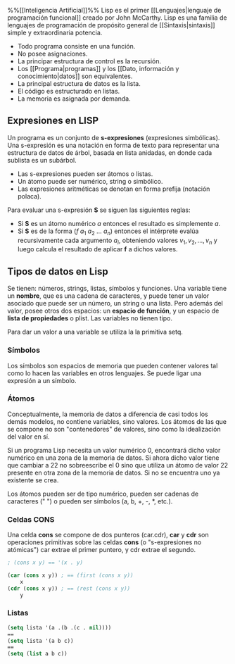 %%[[Inteligencia Artificial]]%%
Lisp es el primer [[Lenguajes|lenguaje de programación funcional]] creado por John McCarthy. Lisp es una familia de lenguajes de programación de propósito general de [[Sintaxis|sintaxis]] simple y extraordinaria potencia.

* Todo programa consiste en una función.
* No posee asignaciones.
* La principar estructura de control es la recursión.
* Los [[Programa|programas]] y los [[Dato, información y conocimiento|datos]] son equivalentes.
* La principal estructura de datos es la lista.
* El código es estructurado en listas.
* La memoria es asignada por demanda.

## Expresiones en LISP
Un programa es un conjunto de **s-expresiones** (expresiones simbólicas). Una s-expresión es una notación en forma de texto para representar una estructura de datos de árbol, basada en lista anidadas, en donde cada sublista es un subárbol.

* Las s-expresiones pueden ser átomos o listas.
* Un átomo puede ser numérico, string o simbólico.
* Las expresiones aritméticas se denotan en forma prefija (notación polaca).

Para evaluar una s-expresión **S** se siguen las siguientes reglas:
* Si **S** es un átomo numérico *a* entonces el resultado es simplemente *a*.
* Si **S** es de la forma $(f\ a_1\  a_2\  ... \  a_n)$ entonces el intérprete evalúa recursivamente cada argumento $a_i$, obteniendo valores $v_1, v_2, ..., v_n$ y luego calcula el resultado de aplicar **f** a dichos valores.

## Tipos de datos en Lisp
Se tienen: números, strings, listas, símbolos y funciones. Una variable tiene un **nombre**, que es una cadena de caracteres, y puede tener un valor asociado que puede  ser un número, un string o una lista. Pero además del valor, posee otros dos espacios: un **espacio de función**, y un espacio de **lista de propiedades** o plist. Las variables no tienen tipo.

Para dar un valor a una variable se utiliza la la primitiva setq.

### Símbolos
Los símbolos son  espacios de memoria que pueden contener valores tal como lo hacen las variables en otros lenguajes. Se puede ligar una expresión a un símbolo.

### Átomos
Conceptualmente, la memoria de datos a diferencia de casi todos los demás modelos, no contiene variables, sino valores. Los átomos de las que se compone no son "contenedores" de valores, sino como la idealización del valor en sí.

Si un programa Lisp necesita un valor numérico 0, encontrará dicho valor numérico en una zona de la memoria de datos. Si ahora dicho valor tiene que cambiar a 22 no sobreescribe el 0 sino que utiliza un átomo de valor 22 presente en otra zona de la memoria de datos. Si no se encuentra uno ya existente se crea.

Los átomos pueden ser de tipo numérico, pueden ser cadenas de caracteres (" ") o pueden ser símbolos (a, b, +, -, \*, etc.).

### Celdas CONS
Una celda **cons** se compone de dos punteros (car.cdr), **car** y **cdr** son operaciones primitivas sobre las celdas **cons** (o "s-expresiones no atómicas") car extrae el primer puntero, y cdr extrae el segundo.

```lisp
; (cons x y) == '(x . y)

(car (cons x y)) ; == (first (cons x y))
	x
(cdr (cons x y)) ; == (rest (cons x y))
	y
```

### Listas
```lisp
(setq lista '(a .(b .(c . nil))))
==
(setq lista '(a b c))
==
(setq (list a b c))
```
